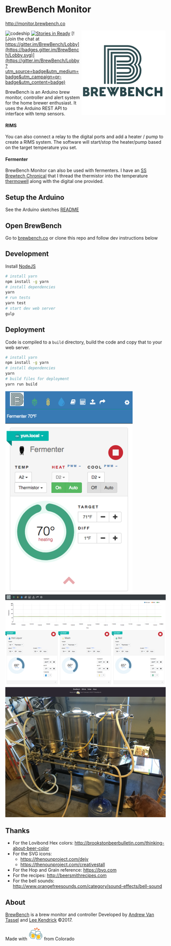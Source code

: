 # BrewBench Monitor

http://monitor.brewbench.co

<img src="src/assets/img/brewbench-logo-265.png?raw=true" alt="BrewBench logo" title="BrewBench" align="right" />

![codeship](https://codeship.com/projects/8b6f3bc0-b4fd-0134-65d1-5ed8b845772e/status?branch=master)
[![Stories in Ready](https://badge.waffle.io/BrewBench/monitor.png?label=ready&title=Ready)](https://waffle.io/BrewBench/monitor)
[![Join the chat at https://gitter.im/BrewBench/Lobby](https://badges.gitter.im/BrewBench/Lobby.svg)](https://gitter.im/BrewBench/Lobby?utm_source=badge&utm_medium=badge&utm_campaign=pr-badge&utm_content=badge)

BrewBench is an Arduino brew monitor, controller and alert system for the home brewer enthusiast.  It uses the Arduino REST API to interface with temp sensors.

#### RIMS
You can also connect a relay to the digital ports and add a heater / pump to create a RIMS system.  The software will start/stop the heater/pump based on the target temperature you set.

#### Fermenter
BrewBench Monitor can also be used with fermenters.  I have an [SS Brewtech Chronical](https://www.ssbrewtech.com/collections/chronicals) that I thread the thermistor into the temperature [thermowell](https://www.ssbrewtech.com/collections/accessories/products/weldless-thermowell-with-lcd-temp-display) along with the digital one provided.

## Setup the Arduino

See the Arduino sketches [README](arduino/)

## Open BrewBench

Go to [brewbench.co](http://brewbench.co) or clone this repo and follow dev instructions below

## Development

Install [NodeJS](https://nodejs.org)

```sh
# install yarn
npm install -g yarn
# install dependencies
yarn
# run tests
yarn test
# start dev web server
gulp
```

## Deployment

Code is compiled to a `build` directory, build the code and copy that to your web server.

```sh
# install yarn
npm install -g yarn
# install dependencies
yarn
# build files for deployment
yarn run build
```

<img src="src/assets/img/screenshot-fermenter.png?raw=true" alt="BrewBench fermenter" align="center" width="400" />

<img src="src/assets/img/screenshot-desktop.png?raw=true" alt="BrewBench screenshot" align="center" />

<img src="src/assets/img/brewbench-wiredup.jpg?raw=true" alt="BrewBench wired up" align="center" />

## Thanks

* For the Lovibond Hex colors: http://brookstonbeerbulletin.com/thinking-about-beer-color
* For the SVG icons:
  * https://thenounproject.com/dejv
  * https://thenounproject.com/creativestall
* For the Hop and Grain reference: https://byo.com
* For the recipes: http://beersmithrecipes.com
* For the bell sounds: http://www.orangefreesounds.com/category/sound-effects/bell-sound

## About

[BrewBench](https://brewbench.co) is a brew monitor and controller Developed by [Andrew Van Tassel](https://www.andrewvantassel.com) and [Lee Kendrick](http://www.leekendrick.info) &copy;2017.  

Made with <img src="src/assets/img/beer.png" width="45"> from Colorado
